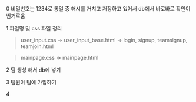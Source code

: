 0 비밀번호는 1234로 통일 중 해시를 거치고 저장하고 있어서 db에서 바로바로 확인이 번거로움

1 파일명 및 css 파일 정리
> user_input.css -> user_input_base.html -> login, signup, teamsignup, teamjoin.html

> mainpage.css -> mainpage.html

2 팀 생성 해서 db에 넣기

3 팀원이 팀에 가입하기

4 